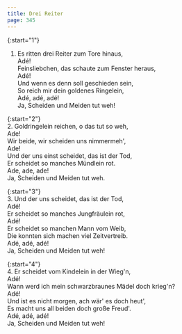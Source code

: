 ```yaml
---
title: Drei Reiter
page: 345
---  
```



{:start="1"}  
1. Es ritten drei Reiter zum Tore hinaus,  
Adé!  
Feinsliebchen, das schaute zum Fenster heraus,  
Adé!  
Und wenn es denn soll geschieden sein,  
So reich mir dein goldenes Ringelein,  
Adé, adé, adé!  
Ja, Scheiden und Meiden tut weh!  


{:start="2"}  
2. Goldringelein reichen, o das tut so weh,  
Ade!  
Wir beide, wir scheiden uns nimmermeh',  
Ade!  
Und der uns einst scheidet, das ist der Tod,  
Er scheidet so manches Mündlein rot.  
Ade, ade, ade!  
Ja, Scheiden und Meiden tut weh.  


{:start="3"}  
3. Und der uns scheidet, das ist der Tod,  
Adé!  
Er scheidet so manches Jungfräulein rot,  
Adé!  
Er scheidet so manchen Mann vom Weib,  
Die konnten sich machen viel Zeitvertreib.  
Adé, adé, adé!  
Ja, Scheiden und Meiden tut weh!  


{:start="4"}  
4. Er scheidet vom Kindelein in der Wieg'n,  
Adé!  
Wann werd ich mein schwarzbraunes Mädel doch krieg'n?  
Adé!  
Und ist es nicht morgen, ach wär' es doch heut',  
Es macht uns all beiden doch große Freud'.  
Adé, adé, adé!  
Ja, Scheiden und Meiden tut weh!  